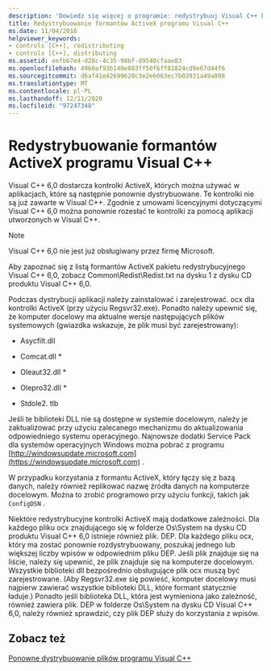 ```yaml
---
description: 'Dowiedz się więcej o programie: redystrybuuj Visual C++ kontrolki ActiveX'
title: Redystrybuowanie formantów ActiveX programu Visual C++
ms.date: 11/04/2016
helpviewer_keywords:
- controls [C++], redistributing
- controls [C++], distributing
ms.assetid: eefbb7e4-d28c-4c35-98bf-d9540cfaae83
ms.openlocfilehash: 4960af93b140e883ff50f6ff81824cd9e67d44f6
ms.sourcegitcommit: d6af41e42699628c3e2e6063ec7b03931a49a098
ms.translationtype: MT
ms.contentlocale: pl-PL
ms.lasthandoff: 12/11/2020
ms.locfileid: "97247348"
---
```

# <a name="redistributing-visual-c-activex-controls"></a>Redystrybuowanie formantów ActiveX programu Visual C++

Visual C++ 6,0 dostarcza kontrolki ActiveX, których można używać w aplikacjach, które są następnie ponownie dystrybuowane. Te kontrolki nie są już zawarte w Visual C++. Zgodnie z umowami licencyjnymi dotyczącymi Visual C++ 6,0 można ponownie rozesłać te kontrolki za pomocą aplikacji utworzonych w Visual C++.

> [!NOTE]
> Visual C++ 6,0 nie jest już obsługiwany przez firmę Microsoft.

Aby zapoznać się z listą formantów ActiveX pakietu redystrybucyjnego Visual C++ 6,0, zobacz Common\Redist\Redist.txt na dysku 1 z dysku CD produktu Visual C++ 6,0.

Podczas dystrybucji aplikacji należy zainstalować i zarejestrować. ocx dla kontrolki ActiveX (przy użyciu Regsvr32.exe). Ponadto należy upewnić się, że komputer docelowy ma aktualne wersje następujących plików systemowych (gwiazdka wskazuje, że plik musi być zarejestrowany):

- Asycfilt.dll

- Comcat.dll \*

- Oleaut32.dll \*

- Olepro32.dll \*

- Stdole2. tlb

Jeśli te biblioteki DLL nie są dostępne w systemie docelowym, należy je zaktualizować przy użyciu zalecanego mechanizmu do aktualizowania odpowiedniego systemu operacyjnego. Najnowsze dodatki Service Pack dla systemów operacyjnych Windows można pobrać z programu [http://windowsupdate.microsoft.com](https://windowsupdate.microsoft.com) .

W przypadku korzystania z formantu ActiveX, który łączy się z bazą danych, należy również replikować nazwę źródła danych na komputerze docelowym. Można to zrobić programowo przy użyciu funkcji, takich jak `ConfigDSN` .

Niektóre redystrybucyjne kontrolki ActiveX mają dodatkowe zależności. Dla każdego pliku ocx znajdującego się w folderze Os\System na dysku CD produktu Visual C++ 6,0 istnieje również plik. DEP. Dla każdego pliku ocx, który ma zostać ponownie rozdystrybuowany, poszukaj jednego lub większej liczby wpisów w odpowiednim pliku DEP. Jeśli plik znajduje się na liście, należy się upewnić, że plik znajduje się na komputerze docelowym. Wszystkie biblioteki dll bezpośrednio obsługujące plik ocx muszą być zarejestrowane. (Aby Regsvr32.exe się powieść, komputer docelowy musi najpierw zawierać wszystkie biblioteki DLL, które formant statycznie ładuje.) Ponadto jeśli biblioteka DLL, która jest wymieniona jako zależność, również zawiera plik. DEP w folderze Os\System na dysku CD Visual C++ 6,0, należy również sprawdzić, czy plik DEP służy do korzystania z wpisów.

## <a name="see-also"></a>Zobacz też

[Ponowne dystrybuowanie plików programu Visual C++](redistributing-visual-cpp-files.md)
